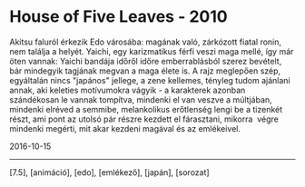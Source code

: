 # House of Five Leaves - 2010

Akitsu faluról érkezik Edo városába: magának való, zárkózott fiatal ronin, nem találja a helyét. Yaichi, egy karizmatikus férfi veszi maga mellé, így már öten vannak: Yaichi bandája időről időre emberrablásból szerez bevételt, bár mindegyik tagjának megvan a maga élete is. A rajz meglepően szép, egyáltalán nincs "japános" jellege, a zene kellemes, tényleg tudom ajánlani annak, aki keleties motívumokra vágyik - a karakterek azonban szándékosan le vannak tompítva, mindenki el van veszve a múltjában, mindenki elréved a semmibe, melankolikus erőtlenség lengi be a tizenkét részt, ami pont az utolsó pár részre kezdett el fárasztani, mikorra &nbsp;végre mindenki megérti, mit akar kezdeni magával és az emlékeivel.

2016-10-15 

----

[7.5], [animáció], [edo], [emlékező], [japán], [sorozat]